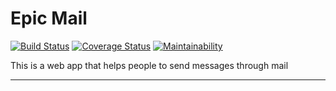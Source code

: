 # Epic Mail
[![Build Status](https://travis-ci.org/raymond42/EPIC-Email.svg?branch=develop)](https://travis-ci.org/raymond42/EPIC-Email) [![Coverage Status](https://coveralls.io/repos/github/raymond42/Epic-mail/badge.svg?branch=develop)](https://coveralls.io/github/raymond42/Epic-mail?branch=develop) [![Maintainability](https://api.codeclimate.com/v1/badges/5255f9e12d267f8e0f05/maintainability)](https://codeclimate.com/github/raymond42/Epic-mail/maintainability) 

This is a web app that helps people to send messages through mail

------------------------------------------------------------------------------
